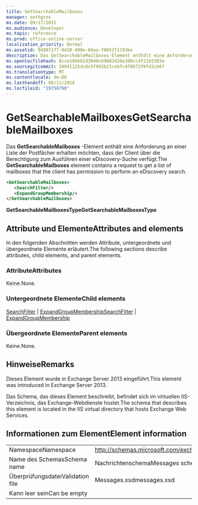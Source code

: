 ```yaml
---
title: GetSearchableMailboxes
manager: sethgros
ms.date: 09/17/2015
ms.audience: Developer
ms.topic: reference
ms.prod: office-online-server
localization_priority: Normal
ms.assetid: 949871f7-0d10-498e-84aa-f0652f1193be
description: Das GetSearchableMailboxes-Element enthält eine Anforderung an einer Liste der Postfächer erhalten möchten, dass der Client über die Berechtigung zum Ausführen einer eDiscovery-Suche verfügt.
ms.openlocfilehash: 8cce18bb62d3840cb9883d20a380cc4f2193303e
ms.sourcegitcommit: 34041125dc8c5f993b21cebfc4f8b72f0fd2cb6f
ms.translationtype: MT
ms.contentlocale: de-DE
ms.lasthandoff: 06/11/2018
ms.locfileid: "19758790"
---
```

# <a name="getsearchablemailboxes"></a><span data-ttu-id="5763c-103">GetSearchableMailboxes</span><span class="sxs-lookup"><span data-stu-id="5763c-103">GetSearchableMailboxes</span></span>

<span data-ttu-id="5763c-104">Das **GetSearchableMailboxes** -Element enthält eine Anforderung an einer Liste der Postfächer erhalten möchten, dass der Client über die Berechtigung zum Ausführen einer eDiscovery-Suche verfügt.</span><span class="sxs-lookup"><span data-stu-id="5763c-104">The **GetSearchableMailboxes** element contains a request to get a list of mailboxes that the client has permission to perform an eDiscovery search.</span></span> 
  
```XML
<GetSearchableMailboxes>
   <SearchFilter/>
   <ExpandGroupMembership/>
</GetSearchableMailboxes>
```

 <span data-ttu-id="5763c-105">**GetSearchableMailboxesType**</span><span class="sxs-lookup"><span data-stu-id="5763c-105">**GetSearchableMailboxesType**</span></span>
## <a name="attributes-and-elements"></a><span data-ttu-id="5763c-106">Attribute und Elemente</span><span class="sxs-lookup"><span data-stu-id="5763c-106">Attributes and elements</span></span>

<span data-ttu-id="5763c-107">In den folgenden Abschnitten werden Attribute, untergeordnete und übergeordnete Elemente erläutert.</span><span class="sxs-lookup"><span data-stu-id="5763c-107">The following sections describe attributes, child elements, and parent elements.</span></span>
  
### <a name="attributes"></a><span data-ttu-id="5763c-108">Attribute</span><span class="sxs-lookup"><span data-stu-id="5763c-108">Attributes</span></span>

<span data-ttu-id="5763c-109">Keine.</span><span class="sxs-lookup"><span data-stu-id="5763c-109">None.</span></span>
  
### <a name="child-elements"></a><span data-ttu-id="5763c-110">Untergeordnete Elemente</span><span class="sxs-lookup"><span data-stu-id="5763c-110">Child elements</span></span>

<span data-ttu-id="5763c-111">[SearchFilter](searchfilter.md) | [ExpandGroupMembership](expandgroupmembership.md)</span><span class="sxs-lookup"><span data-stu-id="5763c-111">[SearchFilter](searchfilter.md) | [ExpandGroupMembership](expandgroupmembership.md)</span></span>
  
### <a name="parent-elements"></a><span data-ttu-id="5763c-112">Übergeordnete Elemente</span><span class="sxs-lookup"><span data-stu-id="5763c-112">Parent elements</span></span>

<span data-ttu-id="5763c-113">Keine.</span><span class="sxs-lookup"><span data-stu-id="5763c-113">None.</span></span>
  
## <a name="remarks"></a><span data-ttu-id="5763c-114">Hinweise</span><span class="sxs-lookup"><span data-stu-id="5763c-114">Remarks</span></span>

<span data-ttu-id="5763c-115">Dieses Element wurde in Exchange Server 2013 eingeführt.</span><span class="sxs-lookup"><span data-stu-id="5763c-115">This element was introduced in Exchange Server 2013.</span></span>
  
<span data-ttu-id="5763c-116">Das Schema, das dieses Element beschreibt, befindet sich im virtuellen IIS-Verzeichnis, das Exchange-Webdienste hostet.</span><span class="sxs-lookup"><span data-stu-id="5763c-116">The schema that describes this element is located in the IIS virtual directory that hosts Exchange Web Services.</span></span>
  
## <a name="element-information"></a><span data-ttu-id="5763c-117">Informationen zum Element</span><span class="sxs-lookup"><span data-stu-id="5763c-117">Element information</span></span>

|||
|:-----|:-----|
|<span data-ttu-id="5763c-118">Namespace</span><span class="sxs-lookup"><span data-stu-id="5763c-118">Namespace</span></span>  <br/> |http://schemas.microsoft.com/exchange/services/2006/messages  <br/> |
|<span data-ttu-id="5763c-119">Name des Schemas</span><span class="sxs-lookup"><span data-stu-id="5763c-119">Schema name</span></span>  <br/> |<span data-ttu-id="5763c-120">Nachrichtenschema</span><span class="sxs-lookup"><span data-stu-id="5763c-120">Messages schema</span></span>  <br/> |
|<span data-ttu-id="5763c-121">Überprüfungsdatei</span><span class="sxs-lookup"><span data-stu-id="5763c-121">Validation file</span></span>  <br/> |<span data-ttu-id="5763c-122">Messages.xsd</span><span class="sxs-lookup"><span data-stu-id="5763c-122">messages.xsd</span></span>  <br/> |
|<span data-ttu-id="5763c-123">Kann leer sein</span><span class="sxs-lookup"><span data-stu-id="5763c-123">Can be empty</span></span>  <br/> ||
   

